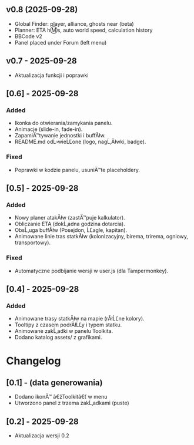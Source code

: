 ﻿## v0.8 (2025-09-28)
- Global Finder: player, alliance, ghosts near (beta)
- Planner: ETA h:m:s, auto world speed, calculation history
- BBCode v2
- Panel placed under Forum (left menu)
## v0.7 - 2025-09-28
- Aktualizacja funkcji i poprawki

## [0.6] - 2025-09-28
### Added
- Ikonka do otwierania/zamykania panelu.
- Animacje (slide-in, fade-in).
- ZapamiÄ™tywanie jednostki i buffĂłw.
- README.md odĹ›wieĹĽone (logo, nagĹ‚Ăłwki, badge).
### Fixed
- Poprawki w kodzie panelu, usuniÄ™te placeholdery.

## [0.5] - 2025-09-28
### Added
- Nowy planer atakĂłw (zastÄ™puje kalkulator).
- Obliczanie ETA (dokĹ‚adna godzina dotarcia).
- ObsĹ‚uga buffĂłw (Posejdon, ĹĽagle, kapitan).
- Animowane linie tras statkĂłw (kolonizacyjny, birema, trirema, ogniowy, transportowy).

### Fixed
- Automatyczne podbijanie wersji w user.js (dla Tampermonkey).
## [0.4] - 2025-09-28
### Added
- Animowane trasy statkĂłw na mapie (rĂłĹĽne kolory).
- Tooltipy z czasem podrĂłĹĽy i typem statku.
- Animowane zakĹ‚adki w panelu Toolkita.
- Dodano katalog assets/ z grafikami.
# Changelog

## [0.1] - (data generowania)
- Dodano ikonÄ™ â€žToolkitâ€ť w menu
- Utworzono panel z trzema zakĹ‚adkami (puste)
## [0.2] - 2025-09-28
- Aktualizacja wersji 0.2



